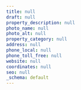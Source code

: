 ```yaml
---
title: null
draft: null
property_description: null
photo_name: null
photo_alt: null
property_category: null
address: null
phone_local: null
phone_toll_free: null
website: null
coordinates: null
seo: null
_schema: default
---
```

